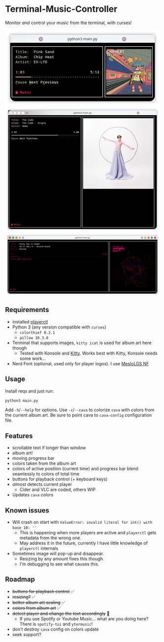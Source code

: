 # Terminal-Music-Controller

Monitor *and* control your music from the terminal, with curses!

![Example view](example.png)
![Example view](example2.png)
![Example view](example3.png)

## Requirements
- installed [playerctl](https://github.com/altdesktop/playerctl)
- Python 3 (any version compatible with `curses`)
  - `colorthief 0.2.1`
  - `pillow 10.3.0`
- Terminal that supports images, `kitty icat` is used for album art here though
  - Tested with Konsole and [Kitty](https://github.com/kovidgoyal/kitty). Works best with Kitty, Konsole needs some work...
- Nerd Font (optional, used only for player logos). I use [MesloLGS NF](https://github.com/romkatv/dotfiles-public/tree/master/.local/share/fonts/NerdFonts)

## Usage
Install reqs and just run:
```bash
python3 main.py
```
Add `-h`/`--help` for options.
Use `-c`/`--cava` to colorize `cava` with colors from the current album art. Be sure to point cava to `cava-config` configuration file.

## Features
- scrollable text if longer than window
- album art!
- moving progress bar
- colors taken from the album art
- colors of active position (current time) and progress bar blend seamlessly to colors of total time
- buttons for playback control (+ keyboard keys)
- *almost* detects current player
  - Cider and VLC are coded, others WIP
- Updates `cava` colors
## Known issues
- Will crash on start with `ValueError: invalid literal for int() with base 10: ''`
  - This is happening when more players are active and `playerctl` gets metadata from the wrong one.
  - May address it in the future, currently I have little knowledge of `playerctl` internals
- Sometimes image will pop-up and disappear.
  - Resizing by any amount fixes this though.
  - I'm debugging to see what causes this.
## Roadmap
- ~~buttons for playback control~~ ✅
- ~~resizing?~~ ✅
- ~~better album art scaling~~ ✅
- ~~colors from album art~~ ✅
- ~~detect player and change the text accordingly~~ 🤏
  - If you use Spotify or Youtube Music... what are you doing here? There is `spotify-tui` and `ytermusic`!
- don't destroy `cava` config on colors update
- seek support?